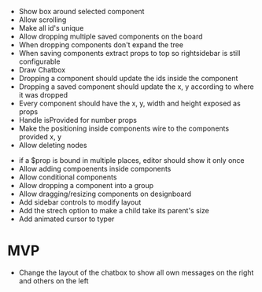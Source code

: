 - Show box around selected component
- Allow scrolling
- Make all id's unique
- Allow dropping multiple saved components on the board
- When dropping components don't expand the tree
- When saving components extract props to top so rightsidebar is still configurable
- Draw Chatbox
- Dropping a component should update the ids inside the component
- Dropping a saved component should update the x, y according to where it was dropped
- Every component should have the x, y, width and height exposed as props
- Handle isProvided for number props
- Make the positioning inside components wire to the components provided x, y  
- Allow deleting nodes
+ if a $prop is bound in multiple places, editor should show it only once
+ Allow adding compoenents inside components
+ Allow conditional components
+ Allow dropping a component into a group
+ Allow dragging/resizing components on designboard 
+ Add sidebar controls to modify layout
+ Add the strech option to make a child take its parent's size
+ Add animated cursor to typer

MVP
===
+ Change the layout of the chatbox to show all own messages on the right and others on the left